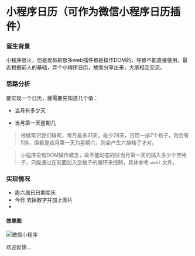 # 小程序日历（可作为微信小程序日历插件）

### 诞生背景
小程序很火，但是现有的很多web插件都是操作DOM的，导致不能直接使用，最近根据前人的基础，弄个小程序日历，故而分享出来，大家相互交流。

### 思路分析

要实现一个日历，就需要先知道几个值：

- 当月有多少天

- 当月第一天星期几


> 根据常识我们得知，每月最多31天，最少28天，日历一排7个格子，则会有5排，但若是该月第一天为星期六，则会产生六排格子才对。

> 小程序没有DOM操作概念，故不能动态的往当月第一天的插入多少个空格子，只能通过在前面加入空格子的循环来控制，具体参考 `wxml` 文件。

### 实现情况

* 周六周日日期变灰
* 今日 去掉数字并加上图片
* 

#### 效果图

![微信小程序](http://ojmcn9nlw.qnssl.com/blog/20170811/102331066.gif)

欢迎反馈...
